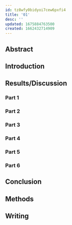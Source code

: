 ```yaml
---
id: tz8wfy0bidyoi7cew6pxfi4
title: '01'
desc: ''
updated: 1675884763500
created: 1662432714909
---
```


## Abstract

## Introduction

## Results/Discussion

### Part 1

### Part 2

### Part 3

### Part 4

### Part 5

### Part 6

## Conclusion

## Methods

## Writing
